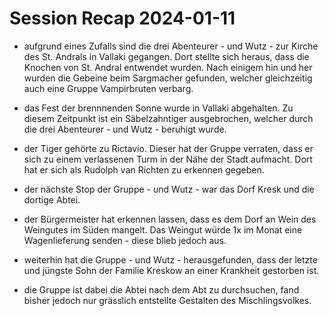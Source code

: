 # Session Recap 2024-01-11

- aufgrund eines Zufalls sind die drei Abenteurer - und Wutz - zur Kirche des St. Andrals in Vallaki gegangen. Dort stellte sich heraus, dass die Knochen von St. Andral entwendet wurden. Nach einigem hin und her wurden die Gebeine beim Sargmacher gefunden, welcher gleichzeitig auch eine Gruppe Vampirbruten verbarg.
- das Fest der brennnenden Sonne wurde in Vallaki abgehalten. Zu diesem Zeitpunkt ist ein Säbelzahntiger ausgebrochen, welcher durch die drei Abenteurer - und Wutz - beruhigt wurde.
- der Tiger gehörte zu Rictavio. Dieser hat der Gruppe verraten, dass er sich zu einem verlassenen Turm in der Nähe der Stadt aufmacht. Dort hat er sich als Rudolph van Richten zu erkennen gegeben.

- der nächste Stop der Gruppe - und Wutz - war das Dorf Kresk und die dortige Abtei.
- der Bürgermeister hat erkennen lassen, dass es dem Dorf an Wein des Weingutes im Süden mangelt. Das Weingut würde 1x im Monat eine Wagenlieferung senden - diese blieb jedoch aus.
- weiterhin hat die Gruppe - und Wutz - herausgefunden, dass der letzte und jüngste Sohn der Familie Kreskow an einer Krankheit gestorben ist.
- die Gruppe ist dabei die Abtei nach dem Abt zu durchsuchen, fand bisher jedoch nur grässlich entstellte Gestalten des Mischlingsvolkes.